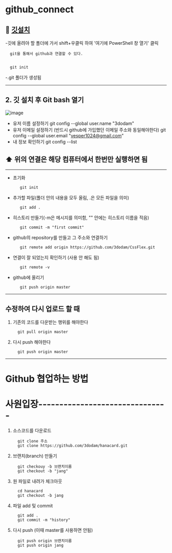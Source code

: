 # github_connect

## 🌱 [깃설치](https://git-scm.com.download/win)
   -깃에 올려야 할 폴더에 가서 shift+우클릭 하여 '여기에 PowerShell 창 열기' 클릭
   
      git을 통해서 github과 연결할 수 있다.

   
      git init 
   -.git 폴더가 생성됨
      
---------------

## 2. 깃 설치 후 Git bash 열기
![image](https://user-images.githubusercontent.com/129016953/235417851-d323af2b-ab6d-4bf7-879f-66210e661d2a.png)

* 유저 이름 설정하기
         git config --global user.name "3dodam"
* 유저 이메일 설정하기 (반드시 github에 가입했던 이메일 주소와 동일해야한다)
         git config --global user.email "vesper1024@gmail.com"
* 내 정보 확인하기
         git config --list
         
## ⬆️ 위의 연결은 해당 컴퓨터에서 한번만 실행하면 됨
-----------------------------------------------
* 초기화

         git init
         
* 추가할 파일(폴더 안의 내용을 모두 올림, .은 모든 파일을 의미)

         git add .
         
* 히스토리 만들기(-m은 메시지를 의미함, "" 안에는 히스토리 이름을 적음)

         git commit -m "first commit"
         
* github의 repository를 만들고 그 주소와 연결하기

         git remote add origin https://github.com/3dodam/CssFlex.git
         
* 연결이 잘 되었는지 확인하기 (사용 안 해도 됨)

         git remote -v
         
* github에 올리기

         git push origin master
         
-------------------------------------------------------
## 수정하여 다시 업로드 할 때
1. 기존의 코드를 다운받는 행위를 해야한다
         
         git pull origin master

2. 다시 push 해야한다
         
         git push origin master
                

------------------------------------------------------
# Github 협업하는 방법

# 사원입장-------------------------------
1. 소스코드를 다운로드

         git clone 주소
         git clone https://github.com/3dodam/hanacard.git

2. 브랜치(branch) 만들기

         git checkouy -b 브랜치이름
         git checkout -b "jang"
      
3. 원 파일로 내려가 체크아웃

         cd hanacard
         git checkout -b jang
      
4. 파일 add 및 commit

         git add .
         git commit -m "history"
      
5. 다시 push (이때 master를 사용하면 안됨)

         git push origin 브랜치이름
         git push origin jang
